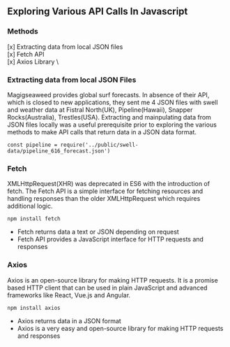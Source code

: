 ## Exploring Various API Calls In Javascript

### Methods
[x] Extracting data from local JSON files \
[x] Fetch API \
[x] Axios Library \

### Extracting data from local JSON Files
Magigseaweed provides global surf forecasts. In absence of their API, which is closed to new applications, they sent me 4 JSON files with swell and weather data at Fistral North(UK), Pipeline(Hawaii), Snapper Rocks(Australia), Trestles(USA). Extracting and mainpulating data from JSON files locally was a useful prerequisite prior to exploring the various methods to make API calls that return data in a JSON data format. 

```
const pipeline = require('../public/swell-data/pipeline_616_forecast.json')
```

### Fetch
XMLHttpRequest(XHR) was deprecated in ES6 with the introduction of fetch. The Fetch API is a simple interface for fetching resources and handling responses than the older XMLHttpRequest which requires additional logic. 

```
npm install fetch 
``` 
* Fetch returns data a text or JSON depending on request
* Fetch API provides a JavaScript interface for HTTP requests and responses

### Axios 
Axios is an open-source library for making HTTP requests. It is a promise based HTTP client that can be used in plain JavaScript and advanced frameworks like React, Vue.js and Angular. 

```
npm install axios
```
* Axios returns data in a JSON format
* Axios is a very easy and open-source library for making HTTP requests and responses




